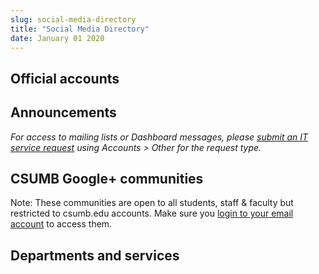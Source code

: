 ```yaml
---
slug: social-media-directory
title: "Social Media Directory"
date: January 01 2020
---
```


<h2>Official accounts</h2><h2>Announcements</h2><p><em>For access to mailing lists or Dashboard messages, please <a href="https://csumb.edu/it">submit an IT service request</a> using Accounts &gt; Other for the request type.</em></p><h2>CSUMB Google+ communities</h2><p>Note: These communities are open to all students, staff &amp; faculty but restricted to csumb.edu accounts. Make sure you <a href="http://mail.google.com/a/csumb.edu">login to your email account</a> to access them.</p><h2>Departments and services</h2>
